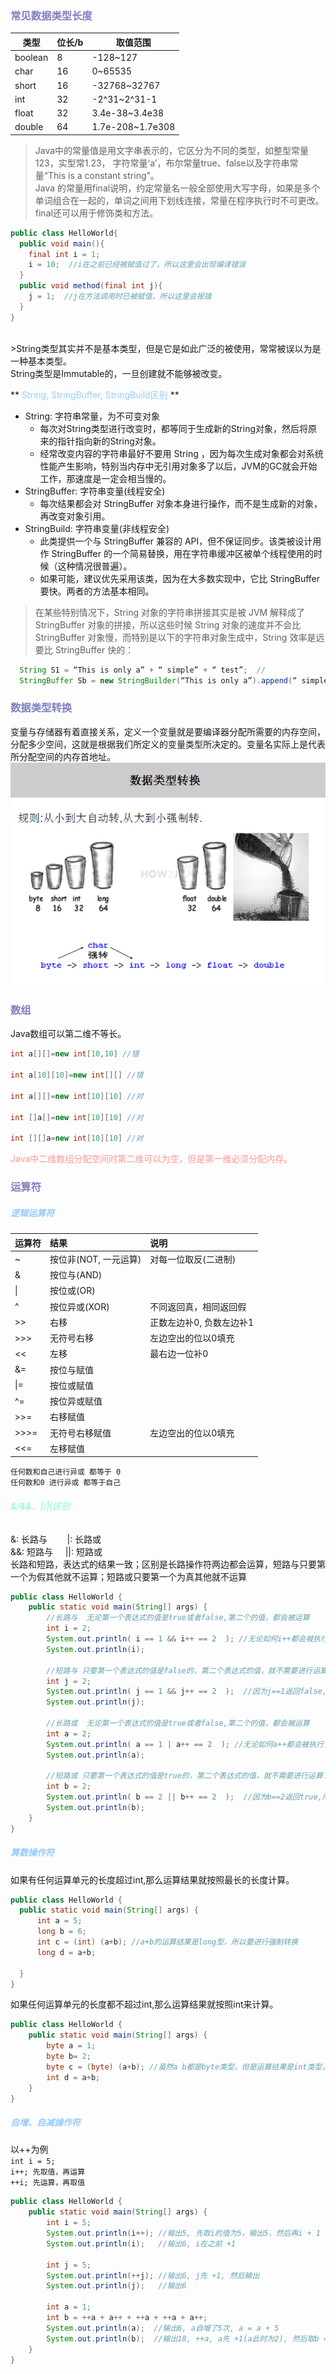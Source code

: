 ### <font color='#8080C0'>常见数据类型长度</font>

| 类型 | 位长/b | 取值范围 |
| ----- | ---| ------- |
| boolean | 8 | -128~127 |
| char | 16  | 0~65535  |
| short  | 16  | -32768~32767  |
| int  | 32  | -2^31~2^31-1  |
| float  | 32  | 3.4e-38~3.4e38  |
| double  | 64  | 1.7e-208~1.7e308  |

>Java中的常量值是用文字串表示的，它区分为不同的类型，如整型常量123，实型常1.23，
字符常量‘a’，布尔常量true、false以及字符串常量“This is a constant string”。   
Java 的常量用final说明，约定常量名一般全部使用大写字母，如果是多个单词组合在一起的，单词之间用下划线连接，常量在程序执行时不可更改。    
final还可以用于修饰类和方法。
```java
public class HelloWorld{
  public void main(){
    final int i = 1;
    i = 10;  //i在之前已经被赋值过了，所以这里会出现编译错误
  }
  public void method(final int j){
    j = 1;  //j在方法调用时已被赋值，所以这里会报错
  }
}
```

<br>
>String类型其实并不是基本类型，但是它是如此广泛的被使用，常常被误以为是一种基本类型。<br>
String类型是Immutable的，一旦创建就不能够被改变。

** <font color='#97CBFF'>String, StringBuffer, StringBuild区别</font> **
+ String: 字符串常量，为不可变对象
  - 每次对String类型进行改变时，都等同于生成新的String对象，然后将原来的指针指向新的String对象。
  - 经常改变内容的字符串最好不要用 String ，因为每次生成对象都会对系统性能产生影响，特别当内存中无引用对象多了以后，JVM的GC就会开始工作，那速度是一定会相当慢的。
+ StringBuffer: 字符串变量(线程安全)
  - 每次结果都会对 StringBuffer 对象本身进行操作，而不是生成新的对象，再改变对象引用。
+ StringBuild: 字符串变量(非线程安全)
  - 此类提供一个与 StringBuffer 兼容的 API，但不保证同步。该类被设计用作 StringBuffer 的一个简易替换，用在字符串缓冲区被单个线程使用的时候（这种情况很普遍）。
  - 如果可能，建议优先采用该类，因为在大多数实现中，它比 StringBuffer 要快。两者的方法基本相同。

>在某些特别情况下，String 对象的字符串拼接其实是被 JVM 解释成了 StringBuffer 对象的拼接，所以这些时候 String 对象的速度并不会比 StringBuffer 对象慢，而特别是以下的字符串对象生成中，String 效率是远要比 StringBuffer 快的：<br>
```java
  String S1 = “This is only a” + “ simple” + “ test”;  //
  StringBuffer Sb = new StringBuilder(“This is only a”).append(“ simple”).append(“ test”);
```

### <font color='#8080C0'>数据类型转换</font>
变量与存储器有着直接关系，定义一个变量就是要编译器分配所需要的内存空间，分配多少空间，这就是根据我们所定义的变量类型所决定的。变量名实际上是代表所分配空间的内存首地址。
![](assets/001/20180507-ac7fee1d.png)

### <font color='#8080C0'>数组</font>

Java数组可以第二维不等长。
```Java
int a[][]=new int[10,10] //错

int a[10][10]=new int[][] //错

int a[][]=new int[10][10] //对

int []a[]=new int[10][10] //对

int [][]a=new int[10][10] //对
```

<font color='#FF9797'>Java中二维数组分配空间时第二维可以为空，但是第一维必须分配内存。</font>

### <font color='#8080C0'>运算符</font>

##### <font color='#97CBFF'>逻辑运算符</font>  

| 运算符 | 结果 | 说明 |
| :--- | :--- | :--- |
| ~  | 按位非(NOT, 一元运算)  | 对每一位取反(二进制) |
| &  | 按位与(AND)  | |
| &#124; | 按位或(OR)  | |
| ^  | 按位异或(XOR)  | 不同返回真，相同返回假 |
| >>  | 右移  | 正数左边补0, 负数左边补1 |
| >>>  | 无符号右移  | 左边空出的位以0填充 |
| <<  | 左移  | 最右边一位补0 |
| &=  | 按位与赋值  | |
| &#124;=  | 按位或赋值  | |
| ^=  | 按位异或赋值  | |
| >>=  | 右移赋值  | |
| >>>=  | 无符号右移赋值  | 左边空出的位以0填充 |
| <<=  | 左移赋值  | &nbsp; |

`任何数和自己进行异或 都等于 0` <br>
`任何数和0 进行异或 都等于自己`

###### <font color='#7AFEC6'>&/&&、|/||区别</font>    
&: 长路与&nbsp;&nbsp;&nbsp;&nbsp;&nbsp;&nbsp;&nbsp;&nbsp;|: 长路或    
&&: 短路与&nbsp;&nbsp;&nbsp;&nbsp;&nbsp;||: 短路或    
长路和短路，表达式的结果一致；区别是长路操作符两边都会运算，短路与只要第一个为假其他就不运算；短路或只要第一个为真其他就不运算
```java
public class HelloWorld {
    public static void main(String[] args) {
        //长路与  无论第一个表达式的值是true或者false,第二个的值，都会被运算
        int i = 2;
        System.out.println( i == 1 && i++ == 2  ); //无论如何i++都会被执行，所以i的值变成了3
        System.out.println(i);

        //短路与 只要第一个表达式的值是false的，第二个表达式的值，就不需要进行运算了
        int j = 2;
        System.out.println( j == 1 && j++ == 2  );  //因为j==1返回false,所以右边的j++就没有执行了，所以j的值，还是2
        System.out.println(j);  

        //长路或  无论第一个表达式的值是true或者false,第二个的值，都会被运算
        int a = 2;
        System.out.println( a == 1 | a++ == 2  ); //无论如何a++都会被执行，所以a的值变成了3
        System.out.println(a);

        //短路或 只要第一个表达式的值是true的，第二个表达式的值，就不需要进行运算了
        int b = 2;
        System.out.println( b == 2 || b++ == 2  );  //因为b==2返回true,所以右边的b++就没有执行了，所以b的值，还是2
        System.out.println(b);      
    }
}
```

##### <font color='#97CBFF'>算数操作符</font>
如果有任何运算单元的长度超过int,那么运算结果就按照最长的长度计算。  
```java
public class HelloWorld {
  public static void main(String[] args) {
      int a = 5;
      long b = 6;
      int c = (int) (a+b); //a+b的运算结果是long型，所以要进行强制转换
      long d = a+b;

  }
}
```

如果任何运算单元的长度都不超过int,那么运算结果就按照int来计算。   
```java
public class HelloWorld {
	public static void main(String[] args) {
		byte a = 1;
		byte b= 2;
		byte c = (byte) (a+b); //虽然a b都是byte类型，但是运算结果是int类型，需要进行强制转换
		int d = a+b;
	}
}
```

##### <font color='#97CBFF'>自增、自减操作符</font>
以++为例     
`int i = 5;`    
`i++; 先取值，再运算`    
`++i; 先运算，再取值`    
```Java
public class HelloWorld {
    public static void main(String[] args) {
        int i = 5;
        System.out.println(i++); //输出5, 先取i的值为5，输出5，然后再i + 1
        System.out.println(i);   //输出6, i在之前 +1

        int j = 5;
        System.out.println(++j); //输出6, j先 +1, 然后输出
        System.out.println(j);   //输出6

        int a = 1;
        int b = ++a + a++ + ++a + ++a + a++;
        System.out.println(a);  //输出6, a自增了5次, a = a + 5
        System.out.println(b);  //输出18, ++a, a先 +1(a此时为2), 然后取b = a(a此时为2); + a++, 先取b = b + a(a此时为2), 然后a + 1(a此时为3)
    }
}
```
